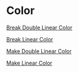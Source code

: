 # Color

[Break Double Linear Color](<api/Math/Color/Break Double Linear Color.md>)

[Break Linear Color](<api/Math/Color/Break Linear Color.md>)

[Make Double Linear Color](<api/Math/Color/Make Double Linear Color.md>)

[Make Linear Color](<api/Math/Color/Make Linear Color.md>)

